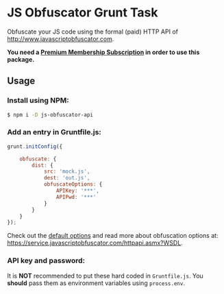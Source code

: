 # JS Obfuscator Grunt Task

Obfuscate your JS code using the formal (paid) HTTP API of <http://www.javascriptobfuscator.com>.

**You need a [Premium Membership Subscription](http://www.javascriptobfuscator.com/premium-membership.aspx) in order to use this package.**
## Usage
### Install using NPM:
```bash
$ npm i -D js-obfuscator-api
```

### Add an entry in Gruntfile.js:
```js
grunt.initConfig({

    obfuscate: {
        dist: {
            src: 'mock.js',
            dest: 'out.js',
            obfuscateOptions: {
                APIKey: '***',
                APIPwd: '***'
            }
        }
    }
});
```

Check out the [default options](../lic/defaults.js) and 
read more about obfuscation options at: <https://service.javascriptobfuscator.com/httpapi.asmx?WSDL>.

### API key and password:
It is **NOT** recommended to put these hard coded in `Gruntfile.js`. You **should** pass them as environment variables using `process.env`.